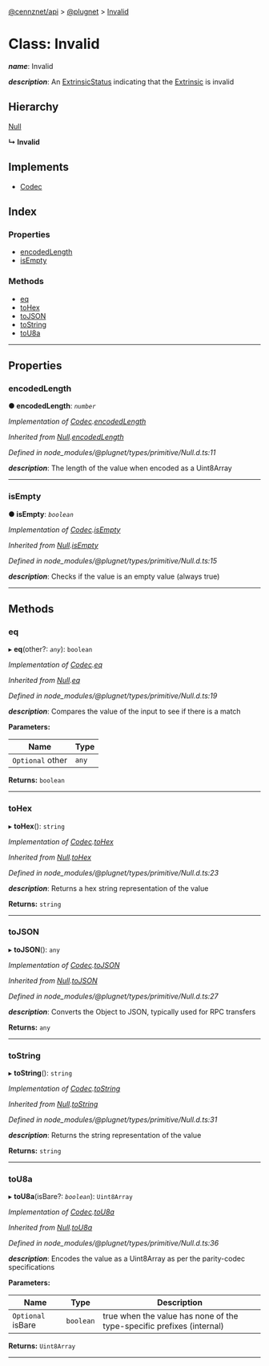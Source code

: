 [@cennznet/api](../README.md) > [@plugnet](../modules/_plugnet.md) > [Invalid](../classes/_plugnet.invalid.md)

# Class: Invalid

*__name__*: Invalid

*__description__*: An [ExtrinsicStatus](_plugnet.extrinsicstatus.md) indicating that the [Extrinsic](_plugnet.extrinsic.md) is invalid

## Hierarchy

 [Null](_plugnet.null.md)

**↳ Invalid**

## Implements

* [Codec](../interfaces/_plugnet.codec.md)

## Index

### Properties

* [encodedLength](_plugnet.invalid.md#encodedlength)
* [isEmpty](_plugnet.invalid.md#isempty)

### Methods

* [eq](_plugnet.invalid.md#eq)
* [toHex](_plugnet.invalid.md#tohex)
* [toJSON](_plugnet.invalid.md#tojson)
* [toString](_plugnet.invalid.md#tostring)
* [toU8a](_plugnet.invalid.md#tou8a)

---

## Properties

<a id="encodedlength"></a>

###  encodedLength

**● encodedLength**: *`number`*

*Implementation of [Codec](../interfaces/_plugnet.codec.md).[encodedLength](../interfaces/_plugnet.codec.md#encodedlength)*

*Inherited from [Null](_plugnet.null.md).[encodedLength](_plugnet.null.md#encodedlength)*

*Defined in node_modules/@plugnet/types/primitive/Null.d.ts:11*

*__description__*: The length of the value when encoded as a Uint8Array

___
<a id="isempty"></a>

###  isEmpty

**● isEmpty**: *`boolean`*

*Implementation of [Codec](../interfaces/_plugnet.codec.md).[isEmpty](../interfaces/_plugnet.codec.md#isempty)*

*Inherited from [Null](_plugnet.null.md).[isEmpty](_plugnet.null.md#isempty)*

*Defined in node_modules/@plugnet/types/primitive/Null.d.ts:15*

*__description__*: Checks if the value is an empty value (always true)

___

## Methods

<a id="eq"></a>

###  eq

▸ **eq**(other?: *`any`*): `boolean`

*Implementation of [Codec](../interfaces/_plugnet.codec.md).[eq](../interfaces/_plugnet.codec.md#eq)*

*Inherited from [Null](_plugnet.null.md).[eq](_plugnet.null.md#eq)*

*Defined in node_modules/@plugnet/types/primitive/Null.d.ts:19*

*__description__*: Compares the value of the input to see if there is a match

**Parameters:**

| Name | Type |
| ------ | ------ |
| `Optional` other | `any` |

**Returns:** `boolean`

___
<a id="tohex"></a>

###  toHex

▸ **toHex**(): `string`

*Implementation of [Codec](../interfaces/_plugnet.codec.md).[toHex](../interfaces/_plugnet.codec.md#tohex)*

*Inherited from [Null](_plugnet.null.md).[toHex](_plugnet.null.md#tohex)*

*Defined in node_modules/@plugnet/types/primitive/Null.d.ts:23*

*__description__*: Returns a hex string representation of the value

**Returns:** `string`

___
<a id="tojson"></a>

###  toJSON

▸ **toJSON**(): `any`

*Implementation of [Codec](../interfaces/_plugnet.codec.md).[toJSON](../interfaces/_plugnet.codec.md#tojson)*

*Inherited from [Null](_plugnet.null.md).[toJSON](_plugnet.null.md#tojson)*

*Defined in node_modules/@plugnet/types/primitive/Null.d.ts:27*

*__description__*: Converts the Object to JSON, typically used for RPC transfers

**Returns:** `any`

___
<a id="tostring"></a>

###  toString

▸ **toString**(): `string`

*Implementation of [Codec](../interfaces/_plugnet.codec.md).[toString](../interfaces/_plugnet.codec.md#tostring)*

*Inherited from [Null](_plugnet.null.md).[toString](_plugnet.null.md#tostring)*

*Defined in node_modules/@plugnet/types/primitive/Null.d.ts:31*

*__description__*: Returns the string representation of the value

**Returns:** `string`

___
<a id="tou8a"></a>

###  toU8a

▸ **toU8a**(isBare?: *`boolean`*): `Uint8Array`

*Implementation of [Codec](../interfaces/_plugnet.codec.md).[toU8a](../interfaces/_plugnet.codec.md#tou8a)*

*Inherited from [Null](_plugnet.null.md).[toU8a](_plugnet.null.md#tou8a)*

*Defined in node_modules/@plugnet/types/primitive/Null.d.ts:36*

*__description__*: Encodes the value as a Uint8Array as per the parity-codec specifications

**Parameters:**

| Name | Type | Description |
| ------ | ------ | ------ |
| `Optional` isBare | `boolean` |  true when the value has none of the type-specific prefixes (internal) |

**Returns:** `Uint8Array`

___

